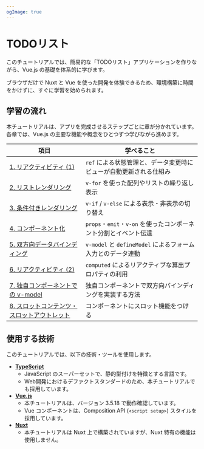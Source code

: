 ```yaml
---
ogImage: true
---
```


# TODOリスト

このチュートリアルでは、簡易的な「TODOリスト」アプリケーションを作りながら、Vue.js の基礎を体系的に学びます。

ブラウザだけで Nuxt と Vue を使った開発を体験できるため、環境構築に時間をかけずに、すぐに学習を始められます。

## 学習の流れ

本チュートリアルは、アプリを完成させるステップごとに章が分かれています。
各章では、Vue.js の主要な機能や概念をひとつずつ学びながら進めます。

| 項目                                                                 | 学べること                                                         |
| -------------------------------------------------------------------- | ------------------------------------------------------------------ |
| [1. リアクティビティ (1)](./todo-list/reactivity-1/)                 | `ref` による状態管理と、データ変更時にビューが自動更新される仕組み |
| [2. リストレンダリング](./todo-list/list-rendering/)                 | `v-for` を使った配列やリストの繰り返し表示                         |
| [3. 条件付きレンダリング](./todo-list/conditional/)                  | `v-if` / `v-else` による表示・非表示の切り替え                     |
| [4. コンポーネント化](./todo-list/componentization-1/)               | `props`・`emit`・`v-on` を使ったコンポーネント分割とイベント伝達   |
| [5. 双方向データバインディング](./todo-list/v-model/)                | `v-model` と `defineModel` によるフォーム入力とのデータ連動        |
| [6. リアクティビティ (2)](./todo-list/reactivity-2/)                 | `computed` によるリアクティブな算出プロパティの利用                |
| [7. 独自コンポーネントでの v-model](./todo-list/componentization-2/) | 独自コンポーネントで双方向バインディングを実装する方法             |
| [8. スロットコンテンツ・スロットアウトレット](./todo-list/v-slot/)   | コンポーネントにスロット機能をつける                               |

## 使用する技術

このチュートリアルでは、以下の技術・ツールを使用します。

- [**TypeScript**](https://www.typescriptlang.org/)
  - JavaScript のスーパーセットで、静的型付けを特徴とする言語です。
  - Web開発におけるデファクトスタンダードのため、本チュートリアルでも採用しています。
- [**Vue.js**](https://ja.vuejs.org/)
  - 本チュートリアルは、バージョン 3.5.18 で動作確認しています。
  - Vue コンポーネントは、Composition API (`<script setup>`) スタイルを採用しています。
- [**Nuxt**](https://nuxt.com/)
  - 本チュートリアルは Nuxt 上で構築されていますが、Nuxt 特有の機能は使用しません。
